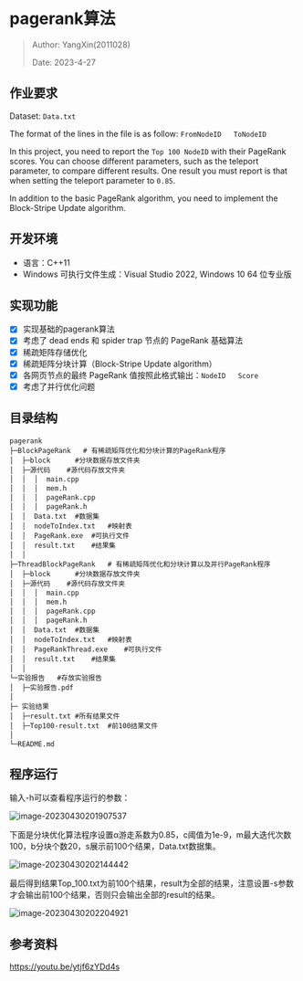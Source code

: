 # pagerank算法

> Author: YangXin(2011028)
>
> Date: 2023-4-27

## 作业要求

Dataset: `Data.txt`

The format of the lines in the file is as follow:  `FromNodeID   ToNodeID`

In this project, you need to report the `Top 100 NodeID` with their PageRank scores. You can choose different parameters, such as the teleport parameter, to compare different results. One result you must report is that when setting the teleport parameter to `0.85`.

In addition to the basic PageRank algorithm, you need to implement the Block-Stripe Update algorithm.

## 开发环境

- 语言：C++11
- Windows 可执行文件生成：Visual Studio 2022,  Windows 10 64 位专业版

## 实现功能


- [x] 实现基础的pagerank算法
- [x] 考虑了 dead ends 和 spider trap 节点的 PageRank 基础算法
- [x] 稀疏矩阵存储优化
- [x] 稀疏矩阵分块计算（Block-Stripe Update algorithm）
- [x] 各网页节点的最终 PageRank 值按照此格式输出：`NodeID   Score`
- [x] 考虑了并行优化问题

## 目录结构

```
pagerank
├─BlockPageRank   # 有稀疏矩阵优化和分块计算的PageRank程序
│  ├─block		#分块数据存放文件夹
│  ├─源代码	#源代码存放文件夹
│  │  │  main.cpp
│  │  │  mem.h
│  │  │  pageRank.cpp
│  │  │  pageRank.h
│  │  Data.txt	#数据集
│  │  nodeToIndex.txt	#映射表
│  │  PageRank.exe	#可执行文件
│  │  result.txt	#结果集
│  │
├─ThreadBlockPageRank   # 有稀疏矩阵优化和分块计算以及并行PageRank程序
│  ├─block		#分块数据存放文件夹
│  ├─源代码	#源代码存放文件夹
│  │  │  main.cpp
│  │  │  mem.h
│  │  │  pageRank.cpp
│  │  │  pageRank.h
│  │  Data.txt	#数据集
│  │  nodeToIndex.txt	#映射表
│  │  PageRankThread.exe	#可执行文件
│  │  result.txt	#结果集
│  │
└─实验报告   #存放实验报告
│  ├─实验报告.pdf
│	
├─ 实验结果
│  ├─result.txt	#所有结果文件
│  ├─Top100-result.txt	#前100结果文件
│
└─README.md
```

## 程序运行

输入-h可以查看程序运行的参数：

![image-20230430201907537](\..\image\image-20230430201907537.png)

下面是分块优化算法程序设置α游走系数为0.85，c阈值为1e-9，m最大迭代次数100，b分块个数20，s展示前100个结果，Data.txt数据集。

![image-20230430202144442](\..\image\image-20230430202144442.png)

最后得到结果Top_100.txt为前100个结果，result为全部的结果，注意设置-s参数才会输出前100个结果，否则只会输出全部的result的结果。

![image-20230430202204921](\..\image\image-20230430202204921.png)

## 参考资料

https://youtu.be/ytjf6zYDd4s
